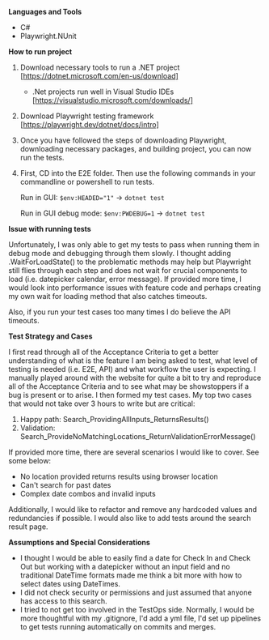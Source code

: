 **Languages and Tools**
- C#
- Playwright.NUnit

**How to run project**
1. Download necessary tools to run a .NET project [https://dotnet.microsoft.com/en-us/download]
   - .Net projects run well in Visual Studio IDEs [https://visualstudio.microsoft.com/downloads/]
3. Download Playwright testing framework [https://playwright.dev/dotnet/docs/intro]
4. Once you have followed the steps of downloading Playwright, downloading necessary packages, and building project, you can now run the tests.
5. First, CD into the E2E folder. Then use the following commands in your commandline or powershell to run tests.
   
   Run in GUI: `$env:HEADED="1"` -> `dotnet test`

   Run in GUI debug mode: `$env:PWDEBUG=1` -> `dotnet test`

**Issue with running tests**

Unfortunately, I was only able to get my tests to pass when running them in debug mode and debugging through them slowly. I thought adding .WaitForLoadState() to the problematic methods may help but Playwright still flies through each step and does not wait for crucial components to load (i.e. datepicker calendar, error message). If provided more time, I would look into performance issues with feature code and perhaps creating my own wait for loading method that also catches timeouts.  

Also, if you run your test cases too many times I do believe the API timeouts.

**Test Strategy and Cases**

I first read through all of the Acceptance Criteria to get a better understanding of what is the feature I am being asked to test, what level of testing is needed (i.e. E2E, API) and what workflow the user is expecting. I manually played around with the website for quite a bit to try and reproduce all of the Acceptance Criteria and to see what may be showstoppers if a bug is present or to arise. I then formed my test cases. My top two cases that would not take over 3 hours to write but are critical:
1. Happy path: Search_ProvidingAllInputs_ReturnsResults()
2. Validation: Search_ProvideNoMatchingLocations_ReturnValidationErrorMessage()

If provided more time, there are several scenarios I would like to cover. See some below:

- No location provided returns results using browser location
- Can't search for past dates
- Complex date combos and invalid inputs

Additionally, I would like to refactor and remove any hardcoded values and redundancies if possible. I would also like to add tests around the search result page.

**Assumptions and Special Considerations**

- I thought I would be able to easily find a date for Check In and Check Out but working with a datepicker without an input field and no traditional DateTime formats made me think a bit more with how to select dates using DateTimes.
- I did not check security or permissions and just assumed that anyone has access to this search.
- I tried to not get too involved in the TestOps side. Normally, I would be more thoughtful with my .gitignore, I'd add a yml file, I'd set up pipelines to get tests running automatically on commits and merges.

